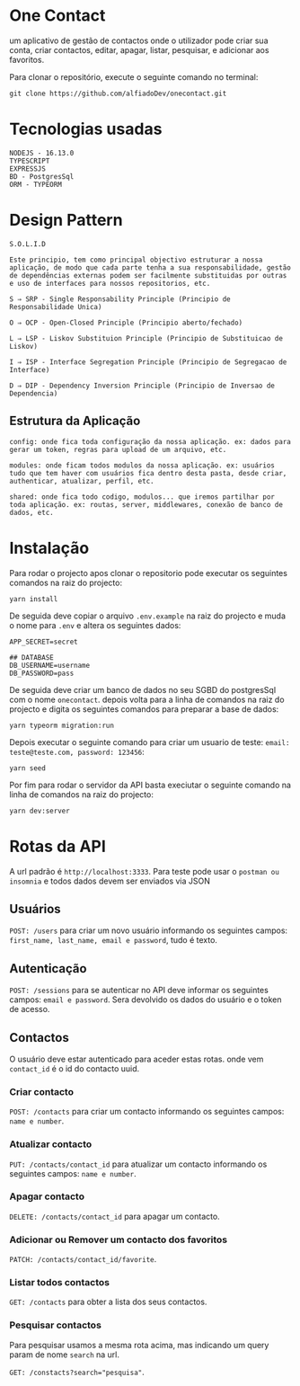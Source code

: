 # One Contact

um aplicativo de gestão de contactos onde o utilizador pode criar sua conta, criar contactos, editar, apagar, listar, pesquisar, e adicionar aos favoritos.

Para clonar o repositório, execute o seguinte comando no terminal:

```git clone https://github.com/alfiadoDev/onecontact.git```

# Tecnologias usadas

```
NODEJS - 16.13.0
TYPESCRIPT
EXPRESSJS
BD - PostgresSql
ORM - TYPEORM
```

# Design Pattern

```S.O.L.I.D```
```
Este principio, tem como principal objectivo estruturar a nossa aplicação, de modo que cada parte tenha a sua responsabilidade, gestão de dependências externas podem ser facilmente substituidas por outras e uso de interfaces para nossos repositorios, etc.

S ⇒ SRP - Single Responsability Principle (Principio de Responsabilidade Unica)

O ⇒ OCP - Open-Closed Principle (Principio aberto/fechado)

L ⇒ LSP - Liskov Substituion Principle (Principio de Substituicao de Liskov)

I ⇒ ISP - Interface Segregation Principle (Principio de Segregacao de Interface)

D ⇒ DIP - Dependency Inversion Principle (Principio de Inversao de Dependencia)
```

## Estrutura da Aplicação

```
config: onde fica toda configuração da nossa aplicação. ex: dados para gerar um token, regras para upload de um arquivo, etc.

modules: onde ficam todos modulos da nossa aplicação. ex: usuários tudo que tem haver com usuários fica dentro desta pasta, desde criar, authenticar, atualizar, perfil, etc.

shared: onde fica todo codigo, modulos... que iremos partilhar por toda aplicação. ex: routas, server, middlewares, conexão de banco de dados, etc.
```

# Instalação

Para rodar o projecto apos clonar o repositorio pode executar os seguintes comandos na raiz do projecto:
```
yarn install
```
De seguida deve copiar o arquivo ```.env.example``` na raiz do projecto e muda o nome para ```.env``` e altera os seguintes dados:

```
APP_SECRET=secret

## DATABASE
DB_USERNAME=username
DB_PASSWORD=pass
```

De seguida deve criar um banco de dados no seu SGBD do postgresSql com o nome ```onecontact```. depois volta para a linha de comandos na raiz do projecto e digita os seguintes comandos para preparar a base de dados:

```
yarn typeorm migration:run
```

Depois executar o seguinte comando para criar um usuario de teste: ```email: teste@teste.com, password: 123456```:

```
yarn seed
```


Por fim para rodar o servidor da API basta execiutar o seguinte comando na linha de comandos na raiz do projecto:

```yarn dev:server```

# Rotas da API
A url padrão é ```http://localhost:3333```. Para teste pode usar o ```postman ou insomnia``` e todos dados devem ser enviados via JSON

## Usuários

```POST: /users``` para criar um novo usuário informando os seguintes campos: ```first_name, last_name, email e password```, tudo é texto.

## Autenticação

```POST: /sessions``` para se autenticar no API deve informar os seguintes campos: ```email e password```. Sera devolvido os dados do usuário e o token de acesso.

## Contactos

O usuário deve estar autenticado para aceder estas rotas. onde vem ```contact_id``` é o id do contacto uuid.

### Criar contacto

```POST: /contacts``` para criar um contacto informando os seguintes campos: ```name e number```. 

### Atualizar contacto

```PUT: /contacts/contact_id``` para atualizar um contacto informando os seguintes campos: ```name e number```.

### Apagar contacto

```DELETE: /contacts/contact_id``` para apagar um contacto.

### Adicionar ou Remover um contacto dos favoritos

```PATCH: /contacts/contact_id/favorite```.

### Listar todos contactos

```GET: /contacts``` para obter a lista dos seus contactos.

### Pesquisar contactos

Para pesquisar usamos a mesma rota acima, mas indicando um query param de nome ```search``` na url.

```GET: /constacts?search="pesquisa"```.
